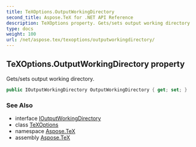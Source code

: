 ```yaml
---
title: TeXOptions.OutputWorkingDirectory
second_title: Aspose.TeX for .NET API Reference
description: TeXOptions property. Gets/sets output working directory
type: docs
weight: 100
url: /net/aspose.tex/texoptions/outputworkingdirectory/
---
```

## TeXOptions.OutputWorkingDirectory property

Gets/sets output working directory.

```csharp
public IOutputWorkingDirectory OutputWorkingDirectory { get; set; }
```

### See Also

* interface [IOutputWorkingDirectory](../../../aspose.tex.io/ioutputworkingdirectory/)
* class [TeXOptions](../)
* namespace [Aspose.TeX](../../texoptions/)
* assembly [Aspose.TeX](../../../)


